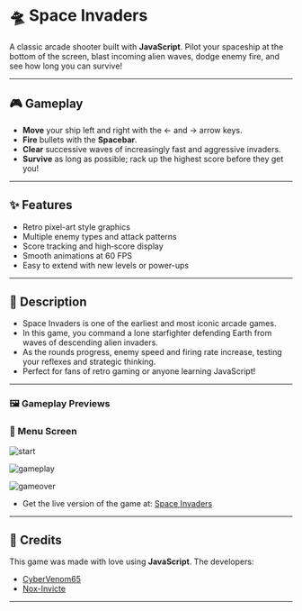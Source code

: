 # 🛸 Space Invaders

A classic arcade shooter built with **JavaScript**. 
Pilot your spaceship at the bottom of the screen, blast incoming alien waves, dodge enemy fire, and see how long you can survive!

---

## 🎮 Gameplay

- **Move** your ship left and right with the ← and → arrow keys.
- **Fire** bullets with the **Spacebar**.
- **Clear** successive waves of increasingly fast and aggressive invaders.
- **Survive** as long as possible; rack up the highest score before they get you!

---

## ✨ Features

* Retro pixel-art style graphics
* Multiple enemy types and attack patterns
* Score tracking and high‐score display
* Smooth animations at 60 FPS
* Easy to extend with new levels or power-ups

---

## 📜 Description

- Space Invaders is one of the earliest and most iconic arcade games. 
- In this game, you command a lone starfighter defending Earth from waves of descending alien invaders. 
- As the rounds progress, enemy speed and firing rate increase, testing your reflexes and strategic thinking. 
- Perfect for fans of retro gaming or anyone learning JavaScript!

---

### 🖼️ Gameplay Previews

### 🧭 Menu Screen
![start](https://github.com/user-attachments/assets/80295de8-4152-4af7-9f9b-2bd1630e5360)

![gameplay](https://github.com/user-attachments/assets/0b62526c-5ca6-4519-9174-535533928941)

![gameover](https://github.com/user-attachments/assets/19a71eba-1340-4f76-b23e-398acbde4583)

- Get the live version of the game at: [Space Invaders](https://space-invaders-mauve.vercel.app/)
---

## 🙏 Credits

This game was made with love using **JavaScript**.
The developers:
* [CyberVenom65](https://github.com/CyberVenom65)
* [Nox-Invicte](https://github.com/Nox-Invicte)

---
